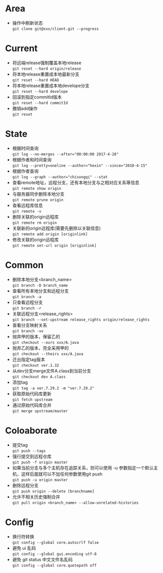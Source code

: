 # Area

- 操作中刷新状态  
`git clone git@xxx/client.git --progress`

# Current

- 将远端release强制覆盖本地release  
`git reset --hard origin/release`
-  将本地release重置成本地最新分支  
`git reset --hard HEAD`
- 将本地release重置成本地develope分支  
`git reset --hard develope`
- 回滚到指定commitId版本  
`git reset --hard commitId`
- 撤销add操作  
`git reset`

# State

- 根据时间查询  
`git log --no-merges --after="00:00:00 2017-4-28"`
- 根据作者和时间查询  
`git log --pretty=oneline --author="hexin" --since="2018-4-15"`
- 根据作者查询  
`git log --graph --author="chisongqi" --stat`
- 查看remote地址，远程分支，还有本地分支与之相对应关系等信息  
`git remote show origin`
- 与服务器同步删除本地分支  
`git remote prune origin`
- 查看远程库信息  
`git remote -v`
- 删除关联的origin远程库  
`git remote rm origin`
- 关联新的origin远程库(需要先删除以关联信息)  
`git remote add origin [originlink]`
- 修改关联的origin远程库  
`git remote set-url origin [originlink]`

# Common

- 删除本地分支<branch_name>  
`git branch -D branch_name`
- 查看所有本地分支和远程分支  
`git branch -a`
- 只查看远程分支  
`git branch -r`
- 关联远程分支<release_rights>  
`git branch --set-upstream release_rights origin/release_rights`
- 查看分支映射关系  
`git branch -vv`
- 抛弃甲的版本，保留乙的  
`git checkout --ours xxx/A.java`
- 抛弃乙的版本，完全采用甲的  
`git checkout --theirs xxx/A.java`
- 迁出指定tag版本  
`git checkout ver.1.32`
- 从dev分支merge文件A.class到当前分支  
`git checkout dev A.class`
- 添加tag  
`git tag -a ver.7.29.2 -m "ver.7.29.2"`
- 获取原始代码库更新  
`git fetch upstream`
- 通过原始代码库合并  
`git merge upstream/master`

# Coloaborate

- 提交tag  
`git push --tags`
- 强行提交到远程仓库  
`git push -f origin master`
- 如果当前分支与多个主机存在追踪关系，则可以使用 -u 参数指定一个默认主机，这样后面就可以不加任何参数使用git push  
`git push -u origin master`
- 删除远程分支  
`git push origin --delete [branchname]`
- 允许不相关历史强制合并  
`git pull origin <branch_name> --allow-unrelated-histories`

# Config

- 换行符转换  
`git config --global core.autocrlf false`
- 避免 ui 乱码  
`git config --global gui.encoding utf-8`
- 避免 git status 中文文件名乱码  
`git config --global core.quotepath off`


